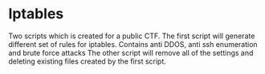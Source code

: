# Iptables
Two scripts which is created for a public CTF. The first script will generate different set of rules for iptables. Contains anti DDOS, anti ssh enumeration and brute force attacks
The other script will remove all of the settings and deleting existing files created by the first script.
